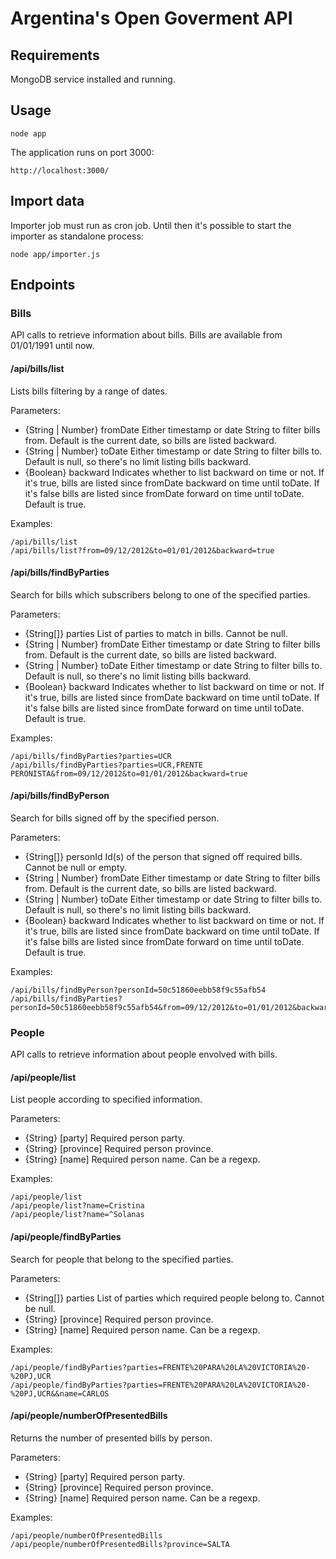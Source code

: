# Argentina's Open Goverment API

## Requirements
MongoDB service installed and running.

## Usage
```
node app
```
The application runs on port 3000:
```
http://localhost:3000/
```

## Import data
Importer job must run as cron job. Until then it's possible to start the importer as standalone process:
```
node app/importer.js
```

## Endpoints

### Bills
API calls to retrieve information about bills. Bills are available from 01/01/1991 until now.

#### /api/bills/list
Lists bills filtering by a range of dates.

Parameters:
 * {String | Number} fromDate Either timestamp or date String to filter bills from. Default is the current date, so bills are listed backward.
 * {String | Number} toDate Either timestamp or date String to filter bills to. Default is null, so there's no limit listing bills backward.
 * {Boolean} backward Indicates whether to list backward on time or not. If it's true, bills are listed since fromDate backward on time until toDate. If it's false bills are listed since fromDate forward on time until toDate. Default is true.

Examples:
```
/api/bills/list
/api/bills/list?from=09/12/2012&to=01/01/2012&backward=true
```

#### /api/bills/findByParties
Search for bills which subscribers belong to one of the specified parties.

Parameters:
 * {String[]} parties List of parties to match in bills. Cannot be null.
 * {String | Number} fromDate Either timestamp or date String to filter bills from. Default is the current date, so bills are listed backward.
 * {String | Number} toDate Either timestamp or date String to filter bills to. Default is null, so there's no limit listing bills backward.
 * {Boolean} backward Indicates whether to list backward on time or not. If it's true, bills are listed since fromDate backward on time until toDate. If it's false bills are listed since fromDate forward on time until toDate. Default is true.

Examples:
```
/api/bills/findByParties?parties=UCR
/api/bills/findByParties?parties=UCR,FRENTE PERONISTA&from=09/12/2012&to=01/01/2012&backward=true
```

#### /api/bills/findByPerson
Search for bills signed off by the specified person.

Parameters:
 * {String[]} personId Id(s) of the person that signed off required bills. Cannot be null or empty.
 * {String | Number} fromDate Either timestamp or date String to filter bills from. Default is the current date, so bills are listed backward.
 * {String | Number} toDate Either timestamp or date String to filter bills to. Default is null, so there's no limit listing bills backward.
 * {Boolean} backward Indicates whether to list backward on time or not. If it's true, bills are listed since fromDate backward on time until toDate. If it's false bills are listed since fromDate forward on time until toDate. Default is true.

Examples:
```
/api/bills/findByPerson?personId=50c51860eebb58f9c55afb54
/api/bills/findByParties?personId=50c51860eebb58f9c55afb54&from=09/12/2012&to=01/01/2012&backward=true
```

### People
API calls to retrieve information about people envolved with bills.

#### /api/people/list
List people according to specified information.

Parameters:
 * {String} [party] Required person party.
 * {String} [province] Required person province.
 * {String} [name] Required person name. Can be a regexp.

Examples:
```
/api/people/list
/api/people/list?name=Cristina
/api/people/list?name=^Solanas
```

#### /api/people/findByParties
Search for people that belong to the specified parties.

Parameters:
 * {String[]} parties List of parties which required people belong to. Cannot be null.
 * {String} [province] Required person province.
 * {String} [name] Required person name. Can be a regexp.

Examples:
```
/api/people/findByParties?parties=FRENTE%20PARA%20LA%20VICTORIA%20-%20PJ,UCR
/api/people/findByParties?parties=FRENTE%20PARA%20LA%20VICTORIA%20-%20PJ,UCR&&name=CARLOS
```

#### /api/people/numberOfPresentedBills
Returns the number of presented bills by person.

Parameters:
 * {String} [party] Required person party.
 * {String} [province] Required person province.
 * {String} [name] Required person name. Can be a regexp.

Examples:
```
/api/people/numberOfPresentedBills
/api/people/numberOfPresentedBills?province=SALTA
```
